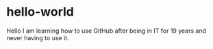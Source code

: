 # hello-world
Hello I am learning how to use GitHub after being in IT for 19 years and never having to use it.
